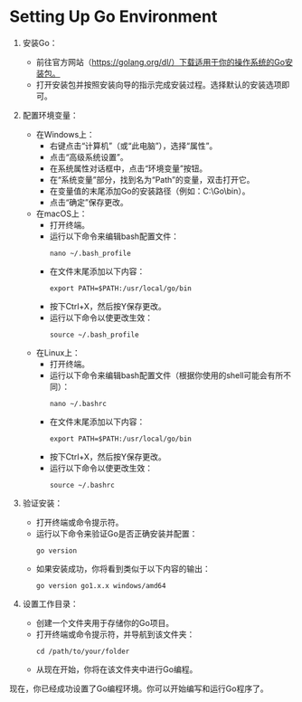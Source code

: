 # Setting Up Go Environment
1. 安装Go：
   - 前往官方网站（https://golang.org/dl/）下载适用于你的操作系统的Go安装包。
   - 打开安装包并按照安装向导的指示完成安装过程。选择默认的安装选项即可。

2. 配置环境变量：
   - 在Windows上：
     - 右键点击“计算机”（或“此电脑”），选择“属性”。
     - 点击“高级系统设置”。
     - 在系统属性对话框中，点击“环境变量”按钮。
     - 在“系统变量”部分，找到名为“Path”的变量，双击打开它。
     - 在变量值的末尾添加Go的安装路径（例如：C:\Go\bin）。
     - 点击“确定”保存更改。
   - 在macOS上：
     - 打开终端。
     - 运行以下命令来编辑bash配置文件：
       ```
       nano ~/.bash_profile
       ```
     - 在文件末尾添加以下内容：
       ```
       export PATH=$PATH:/usr/local/go/bin
       ```
     - 按下Ctrl+X，然后按Y保存更改。
     - 运行以下命令以使更改生效：
       ```
       source ~/.bash_profile
       ```
   - 在Linux上：
     - 打开终端。
     - 运行以下命令来编辑bash配置文件（根据你使用的shell可能会有所不同）：
       ```
       nano ~/.bashrc
       ```
     - 在文件末尾添加以下内容：
       ```
       export PATH=$PATH:/usr/local/go/bin
       ```
     - 按下Ctrl+X，然后按Y保存更改。
     - 运行以下命令以使更改生效：
       ```
       source ~/.bashrc
       ```

3. 验证安装：
   - 打开终端或命令提示符。
   - 运行以下命令来验证Go是否正确安装并配置：
     ```
     go version
     ```
   - 如果安装成功，你将看到类似于以下内容的输出：
     ```
     go version go1.x.x windows/amd64
     ```

4. 设置工作目录：
   - 创建一个文件夹用于存储你的Go项目。
   - 打开终端或命令提示符，并导航到该文件夹：
     ```
     cd /path/to/your/folder
     ```
   - 从现在开始，你将在该文件夹中进行Go编程。

现在，你已经成功设置了Go编程环境。你可以开始编写和运行Go程序了。
